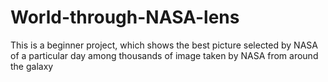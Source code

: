 # World-through-NASA-lens
This is a beginner project, which shows the best picture selected by NASA of a particular day among thousands of image taken by NASA from around the galaxy
